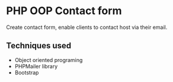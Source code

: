 # PHP OOP Contact form

Create contact form, enable clients to contact host via their email.

## Techniques used

- Object oriented programing
- PHPMailer library
- Bootstrap
